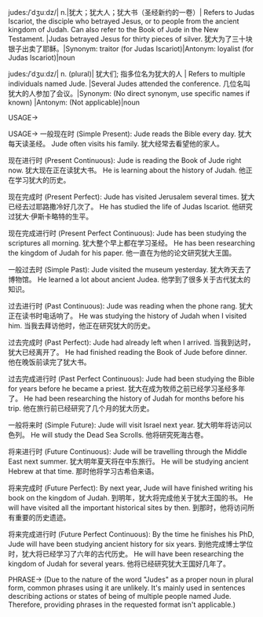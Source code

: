judes:/ˈdʒuːdz/| n.|犹大；犹大人；犹大书（圣经新约的一卷）| Refers to Judas Iscariot, the disciple who betrayed Jesus, or to people from the ancient kingdom of Judah. Can also refer to the Book of Jude in the New Testament. |Judas betrayed Jesus for thirty pieces of silver. 犹大为了三十块银子出卖了耶稣。|Synonym: traitor (for Judas Iscariot)|Antonym: loyalist (for Judas Iscariot)|noun

judes:/ˈdʒuːdz/| n. (plural)| 犹大们; 指多位名为犹大的人 | Refers to multiple individuals named Jude. |Several Judes attended the conference.  几位名叫犹大的人参加了会议。|Synonym: (No direct synonym, use specific names if known) |Antonym: (Not applicable)|noun


USAGE->

USAGE->
一般现在时 (Simple Present):
Jude reads the Bible every day. 犹大每天读圣经。
Jude often visits his family. 犹大经常去看望他的家人。

现在进行时 (Present Continuous):
Jude is reading the Book of Jude right now. 犹大现在正在读犹大书。
He is learning about the history of Judah. 他正在学习犹大的历史。

现在完成时 (Present Perfect):
Jude has visited Jerusalem several times. 犹大已经去过耶路撒冷好几次了。
He has studied the life of Judas Iscariot. 他研究过犹大·伊斯卡略特的生平。

现在完成进行时 (Present Perfect Continuous):
Jude has been studying the scriptures all morning. 犹大整个早上都在学习圣经。
He has been researching the kingdom of Judah for his paper. 他一直在为他的论文研究犹大王国。


一般过去时 (Simple Past):
Jude visited the museum yesterday. 犹大昨天去了博物馆。
He learned a lot about ancient Judea. 他学到了很多关于古代犹太的知识。

过去进行时 (Past Continuous):
Jude was reading when the phone rang. 犹大正在读书时电话响了。
He was studying the history of Judah when I visited him. 当我去拜访他时，他正在研究犹大的历史。

过去完成时 (Past Perfect):
Jude had already left when I arrived. 当我到达时，犹大已经离开了。
He had finished reading the Book of Jude before dinner. 他在晚饭前读完了犹大书。


过去完成进行时 (Past Perfect Continuous):
Jude had been studying the Bible for years before he became a priest. 犹大在成为牧师之前已经学习圣经多年了。
He had been researching the history of Judah for months before his trip. 他在旅行前已经研究了几个月的犹大历史。


一般将来时 (Simple Future):
Jude will visit Israel next year. 犹大明年将访问以色列。
He will study the Dead Sea Scrolls. 他将研究死海古卷。

将来进行时 (Future Continuous):
Jude will be travelling through the Middle East next summer. 犹大明年夏天将在中东旅行。
He will be studying ancient Hebrew at that time. 那时他将学习古希伯来语。

将来完成时 (Future Perfect):
By next year, Jude will have finished writing his book on the kingdom of Judah. 到明年，犹大将完成他关于犹大王国的书。
He will have visited all the important historical sites by then. 到那时，他将访问所有重要的历史遗迹。

将来完成进行时 (Future Perfect Continuous):
By the time he finishes his PhD, Jude will have been studying ancient history for six years. 到他完成博士学位时，犹大将已经学习了六年的古代历史。
He will have been researching the kingdom of Judah for several years. 他将已经研究犹大王国好几年了。



PHRASE->
(Due to the nature of the word "Judes" as a proper noun in plural form, common phrases using it are unlikely.  It's mainly used in sentences describing actions or states of being of multiple people named Jude.  Therefore, providing phrases in the requested format isn't applicable.)
